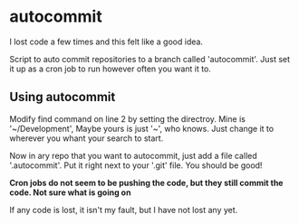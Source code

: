 autocommit
==========

I lost code a few times and this felt like a good idea.

Script to auto commit repositories to a branch called 'autocommit'. Just set it up as a cron job to run however often you want it to. 

## Using autocommit

Modify find command on line 2 by setting the directroy. Mine is '~/Development', Maybe yours is just '~', who knows. 
Just change it to wherever you whant your search to start.

Now in ary repo that you want to autocommit, just add a file called '.autocommit'. Put it right next to your '.git' file.
You should be good! 


**Cron jobs do not seem to be pushing the code, but they still commit the code. Not sure what is going on**

If any code is lost, it isn't my fault, but I have not lost any yet. 

